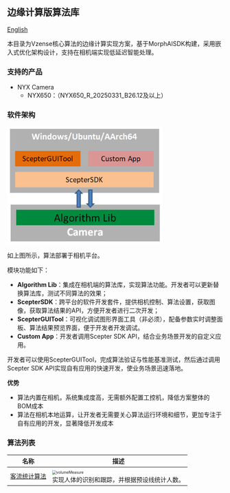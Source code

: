 ## 边缘计算版算法库

[English](README.md)

本目录为Vzense核心算法的边缘计算实现方案，基于MorphAISDK构建，采用嵌入式优化架构设计，支持在相机端实现低延迟智能处理。

### 支持的产品

- NYX Camera
  - NYX650：（NYX650_R_20250331_B26.12及以上）

### **软件架构**

<img src="assets/architecture.png" alt="architecture" style="zoom:80%;" />

如上图所示，算法部署于相机平台。

模块功能如下：

- **Algorithm Lib**：集成在相机端的算法库，实现算法功能。开发者可以更新替换算法库，测试不同算法的效果；
- **ScepterSDK**：跨平台的软件开发套件，提供相机控制、算法设置，获取图像，获取算法结果的API，方便开发者进行二次开发；
- **ScepterGUITool**：可视化调试图形界面工具（非必须），配备参数实时调整面板、算法结果预览界面，便于开发者开发调试。
- **Custom App**：开发者调用Scepter SDK API，结合业务场景开发的自定义应用。

开发者可以使用ScepterGUITool，完成算法验证与性能基准测试，然后通过调用Scepter SDK API实现自有应用的快速开发，使业务场景迅速落地。

**优势**

- 算法内置在相机，系统集成度高，无需额外配置工控机，降低方案整体的BOM成本
- 算法在相机本地运算，让开发者无需要关心算法运行环境和细节，更加专注于自有应用的开发，显著降低开发成本

### 算法列表

| 名称                                           | 描述                                                         |
| ---------------------------------------------- | ------------------------------------------------------------ |
| [客流统计算法](PeopleCounting/README.zh-CN.md) | <img src="assets/peoplecounting.gif" alt="volumeMeasure" style="zoom:60%;" /> <br>实现人体的识别和跟踪，并根据预设线统计人数。 |

